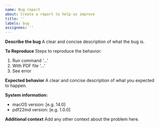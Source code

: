 ```yaml
---
name: Bug report
about: Create a report to help us improve
title: ''
labels: bug
assignees: ''
---
```


**Describe the bug**
A clear and concise description of what the bug is.

**To Reproduce**
Steps to reproduce the behavior:
1. Run command '...'
2. With PDF file '...'
3. See error

**Expected behavior**
A clear and concise description of what you expected to happen.

**System information:**
 - macOS version: [e.g. 14.0]
 - pdf22md version: [e.g. 1.0.0]

**Additional context**
Add any other context about the problem here.